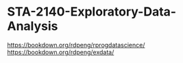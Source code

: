 # STA-2140-Exploratory-Data-Analysis
https://bookdown.org/rdpeng/rprogdatascience/
https://bookdown.org/rdpeng/exdata/
